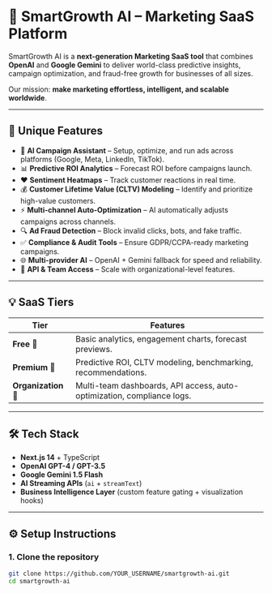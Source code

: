 # 🌱 SmartGrowth AI – Marketing SaaS Platform

SmartGrowth AI is a **next-generation Marketing SaaS tool** that combines **OpenAI** and **Google Gemini** to deliver world-class predictive insights, campaign optimization, and fraud-free growth for businesses of all sizes.  

Our mission: **make marketing effortless, intelligent, and scalable worldwide**.

---

## 🚀 Unique Features

- 🤖 **AI Campaign Assistant** – Setup, optimize, and run ads across platforms (Google, Meta, LinkedIn, TikTok).
- 📊 **Predictive ROI Analytics** – Forecast ROI before campaigns launch.
- ❤️ **Sentiment Heatmaps** – Track customer reactions in real time.
- 💰 **Customer Lifetime Value (CLTV) Modeling** – Identify and prioritize high-value customers.
- ⚡ **Multi-channel Auto-Optimization** – AI automatically adjusts campaigns across channels.
- 🔍 **Ad Fraud Detection** – Block invalid clicks, bots, and fake traffic.
- ✅ **Compliance & Audit Tools** – Ensure GDPR/CCPA-ready marketing campaigns.
- 🌐 **Multi-provider AI** – OpenAI + Gemini fallback for speed and reliability.
- 📡 **API & Team Access** – Scale with organizational-level features.

---

## 💡 SaaS Tiers

| Tier          | Features                                                                 |
|---------------|--------------------------------------------------------------------------|
| **Free** 🌱   | Basic analytics, engagement charts, forecast previews.                   |
| **Premium** 🚀 | Predictive ROI, CLTV modeling, benchmarking, recommendations.            |
| **Organization** 🏢 | Multi-team dashboards, API access, auto-optimization, compliance logs. |

---

## 🛠️ Tech Stack

- **Next.js 14** + TypeScript  
- **OpenAI GPT-4 / GPT-3.5**  
- **Google Gemini 1.5 Flash**  
- **AI Streaming APIs** (`ai` + `streamText`)  
- **Business Intelligence Layer** (custom feature gating + visualization hooks)  

---

## ⚙️ Setup Instructions

### 1. Clone the repository
```bash
git clone https://github.com/YOUR_USERNAME/smartgrowth-ai.git
cd smartgrowth-ai
